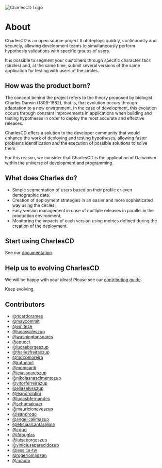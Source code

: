 ![CharlesCD Logo](/images/logo.png)

# About
CharlesCD is an open source project that deploys quickly, continuously and securely, allowing development teams to simultaneously perform hypothesis validations with specific groups of users.

It is possible to segment your customers through specific characteristics (circles) and, at the same time, submit several versions of the same application for testing with users of the circles.

## How was the product born?
The concept behind the project refers to the theory proposed by biologist Charles Darwin (1809-1882), that is, that evolution occurs through adaptation to a new environment. In the case of development, this evolution occurs through constant improvements in applications when building and testing hypotheses in order to deploy the most accurate and effective releases.

CharlesCD offers a solution to the developer community that would enhance the work of deploying and testing hypotheses, allowing faster problems identification and the execution of possible solutions to solve them.

For this reason, we consider that CharlesCD is the application of Darwinism within the universe of development and programming.

## What does Charles do?
* Simple segmentation of users based on their profile or even demographic data;
* Creation of deployment strategies in an easier and more sophisticated way using the circles;
* Easy version management in case of multiple releases in parallel in the production environment;
* Monitoring the impacts of each version using metrics defined during the creation of the deployment.

## Start using CharlesCD
See our [documentation](https://docs.charlescd.io).

## Help us to evolving CharlesCD
We will be happy with your ideas! Please see our [contributing guide](CONTRIBUTING.md).

Keep evolving.

## Contributors

* [@ricardorames ](https://github.com/ricardorames) 
* [@maycommit](https://github.com/maycommit) 
* [@emiteze](https://github.com/emiteze) 
* [@lucassaleszup](https://github.com/lucassaleszup) 
* [@washingtonsoares](https://github.com/washingtonsoares)
* [@apucci](https://github.com/apucci)
* [@lucasborgeszup](https://github.com/lucasborgeszup)
* [@thallesfreitaszup](https://github.com/thallesfreitaszup)
* [@mdcpmoreira](https://github.com/mdcpmoreira)
* [@katanant](https://github.com/katanant)
* [@monicarib](https://github.com/monicarib)
* [@jeiassoareszup](https://github.com/jeiassoareszup)
* [@nikolasnascimentozup](https://github.com/nikolasnascimentozup)
* [@vitorferreirazup](https://github.com/vitorferreirazup)
* [@eliasalveszup](https://github.com/eliasalveszup)
* [@leandrolatini](https://github.com/leandrolatini)
* [@lucasbfernandes](https://github.com/lucasbfernandes)
* [@schumaiquer](https://github.com/schumaiquer)
* [@mauricioneveszup](https://github.com/mauricioneveszup)
* [@leandroqo](https://github.com/leandroqo)
* [@angelicalimazup](https://github.com/angelicalimazup)
* [@leticiaalcantaralima](https://github.com/leticiaalcantaralima)
* [@cpgo](https://github.com/cpgo)
* [@ifdouglas](https://github.com/ifdouglas)
* [@luisaborgeszup](https://github.com/luisaborgeszup)
* [@viniciusaparecidozup](https://github.com/viniciusaparecidozup)
* [@jessica-tw](https://github.com/jessica-tw)
* [@rogeriomanzan](https://github.com/rogeriomanzan)
* [@adauto](https://github.com/adauto)
